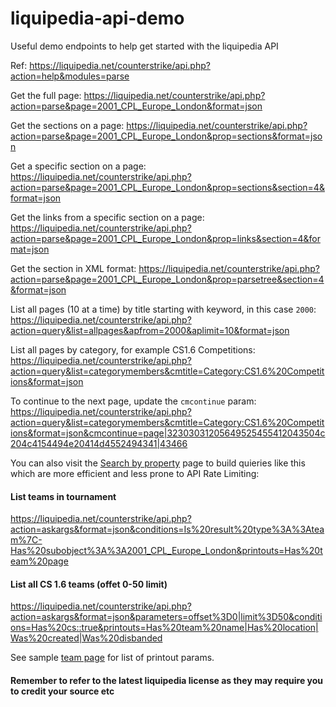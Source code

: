 # liquipedia-api-demo
Useful demo endpoints to help get started with the liquipedia API

Ref: https://liquipedia.net/counterstrike/api.php?action=help&modules=parse

Get the full page:
https://liquipedia.net/counterstrike/api.php?action=parse&page=2001_CPL_Europe_London&format=json

Get the sections on a page:
https://liquipedia.net/counterstrike/api.php?action=parse&page=2001_CPL_Europe_London&prop=sections&format=json

Get a specific section on a page:
https://liquipedia.net/counterstrike/api.php?action=parse&page=2001_CPL_Europe_London&prop=sections&section=4&format=json

Get the links from a specific section on a page:
https://liquipedia.net/counterstrike/api.php?action=parse&page=2001_CPL_Europe_London&prop=links&section=4&format=json

Get the section in XML format:
https://liquipedia.net/counterstrike/api.php?action=parse&page=2001_CPL_Europe_London&prop=parsetree&section=4&format=json

List all pages (10 at a time) by title starting with keyword, in this case `2000`:
https://liquipedia.net/counterstrike/api.php?action=query&list=allpages&apfrom=2000&aplimit=10&format=json

List all pages by category, for example CS1.6 Competitions:
https://liquipedia.net/counterstrike/api.php?action=query&list=categorymembers&cmtitle=Category:CS1.6%20Competitions&format=json

To continue to the next page, update the `cmcontinue` param:
https://liquipedia.net/counterstrike/api.php?action=query&list=categorymembers&cmtitle=Category:CS1.6%20Competitions&format=json&cmcontinue=page|32303031205649525455412043504c204c4154494e20414d4552494341|43466

You can also visit the [Search by property](https://liquipedia.net/counterstrike/Special:SearchByProperty) page to build quieries like this which are more efficient and less prone to API Rate Limiting:

#### List teams in tournament
https://liquipedia.net/counterstrike/api.php?action=askargs&format=json&conditions=Is%20result%20type%3A%3Ateam%7C-Has%20subobject%3A%3A2001_CPL_Europe_London&printouts=Has%20team%20page

#### List all CS 1.6 teams (offet 0-50 limit)
https://liquipedia.net/counterstrike/api.php?action=askargs&format=json&parameters=offset%3D0|limit%3D50&conditions=Has%20cs::true&printouts=Has%20team%20name|Has%20location|Was%20created|Was%20disbanded

See sample [team page](https://liquipedia.net/counterstrike/Special:Browse/:SK.ger) for list of printout params.

#### Remember to refer to the latest liquipedia license as they may require you to credit your source etc
